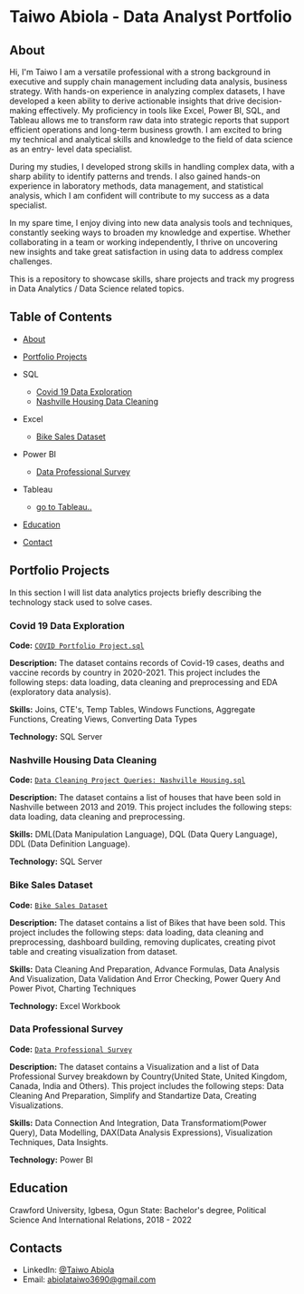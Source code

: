 # Taiwo Abiola - Data Analyst Portfolio
## About
Hi, I'm Taiwo I am a versatile professional with a strong background in executive and supply chain management including data analysis, business strategy. With hands-on experience in analyzing complex datasets, I have developed a keen ability to derive actionable insights that drive decision-making effectively. My proficiency in tools like Excel, Power BI, SQL, and Tableau allows me to transform raw data into strategic reports that support efficient operations and long-term business growth. I am excited to bring my technical and analytical skills and knowledge to the field of data science as an entry- level data specialist.

During my studies, I developed strong skills in handling complex data, with a sharp ability to identify patterns and trends. I also gained hands-on experience in laboratory methods, data management, and statistical analysis, which I am confident will contribute to my success as a data specialist.

In my spare time, I enjoy diving into new data analysis tools and techniques, constantly seeking ways to broaden my knowledge and expertise. Whether collaborating in a team or working independently, I thrive on uncovering new insights and take great satisfaction in using data to address complex challenges.


This is a repository to showcase skills, share projects and track my progress in Data Analytics / Data Science related topics.

## Table of Contents
- [About](https://github.com/Taiwoleegend/Data-Analyst-Project-Portfolio)
- [Portfolio Projects](https://github.com/Taiwoleegend/Data-Analyst-Project-Portfolio#portfolio-projects)
 - SQL
    - [Covid 19 Data Exploration](https://github.com/Taiwoleegend/SQL-Codes/blob/main/Taiwo%20Abiola%20COVID%20Portfolio%20Project%201.sql)
    - [Nashville Housing Data Cleaning](https://github.com/Taiwoleegend/SQL-Codes/blob/main/Taiwo%20Abiola%20Data%20Cleaning%20Portfollio%20Project(NashVilleHousing).sql)
 - Excel
    - [Bike Sales Dataset](https://github.com/Taiwoleegend/ExcelProjects/blob/main/Taiwo%20Abiola%20Excel%20Dataset(Main%20Project).xlsx)
  - Power BI
    - [Data Professional Survey](https://github.com/Taiwoleegend/Power-BI-Projects/blob/main/Taiwo%20Abiola%20Main%20Power%20BI%20project.pbix)
  - Tableau  
    - [go to Tableau..](https://public.tableau.com/app/profile/taiwo.abiola)



- [Education](https://github.com/Taiwoleegend/Data-Analyst-Project-Portfolio#education)
- [Contact](https://github.com/Taiwoleegend/Data-Analyst-Project-Portfolio#contacts)
## Portfolio Projects
In this section I will list data analytics projects briefly describing the technology stack used to solve cases.

### Covid 19 Data Exploration
**Code:** [`COVID Portfolio Project.sql`](https://github.com/Taiwoleegend/SQL-Codes/blob/main/Taiwo%20Abiola%20COVID%20Portfolio%20Project%201.sql)

**Description:** The dataset contains records of Covid-19 cases, deaths and vaccine records by country in 2020-2021. This project includes the following steps: data loading, data cleaning and preprocessing and EDA (exploratory data analysis).

**Skills:** Joins, CTE's, Temp Tables, Windows Functions, Aggregate Functions, Creating Views, Converting Data Types

**Technology:** SQL Server



### Nashville Housing Data Cleaning
**Code:** [`Data Cleaning Project Queries: Nashville Housing.sql`](https://github.com/Taiwoleegend/SQL-Codes/blob/main/Taiwo%20Abiola%20Data%20Cleaning%20Portfollio%20Project(NashVilleHousing).sql)

 **Description:** The dataset contains a list of houses that have been sold in Nashville between 2013 and 2019. This project includes the following steps: data loading, data cleaning and preprocessing.


**Skills:** DML(Data Manipulation Language), DQL (Data Query Language), DDL (Data Definition Language).

**Technology:** SQL Server




### Bike Sales Dataset
**Code:** [`Bike Sales Dataset`](https://github.com/Taiwoleegend/ExcelProjects/blob/main/Taiwo%20Abiola%20Excel%20Dataset(Main%20Project).xlsx)

 **Description:** The dataset contains a list of Bikes that have been sold. This project includes the following steps: data loading, data cleaning and preprocessing, dashboard building, removing duplicates, creating pivot table and creating visualization from dataset.


**Skills:** Data Cleaning And Preparation, Advance Formulas, Data Analysis And Visualization, Data Validation And Error Checking, Power Query And Power Pivot, Charting Techniques

**Technology:** Excel Workbook  



### Data Professional Survey
**Code:** [`Data Professional Survey`](https://github.com/Taiwoleegend/Power-BI-Projects/blob/main/Taiwo%20Abiola%20Main%20Power%20BI%20project.pbix)

 **Description:** The dataset contains a Visualization and a list of Data Professional Survey breakdown by Country(United State, United Kingdom, Canada, India and Others). This project includes the following steps: Data Cleaning And Preparation, Simplify and Standartize Data, Creating Visualizations.


**Skills:** Data Connection And Integration, Data Transformatiom(Power Query), Data Modelling, DAX(Data Analysis Expressions), Visualization Techniques, Data Insights.

**Technology:** Power BI  





## Education
Crawford University, Igbesa, Ogun State:
Bachelor's degree, Political Science And International Relations,
2018 - 2022


## Contacts
- LinkedIn: [@Taiwo Abiola](https://www.linkedin.com/in/taiwo-abiola-b06b78210?utm_source=share&utm_campaign=share_via&utm_content=profile&utm_medium=ios_app)
- Email: abiolataiwo3690@gmail.com
    
